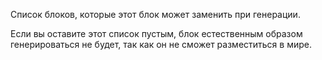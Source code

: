 Список блоков, которые этот блок может заменить при генерации.

Если вы оставите этот список пустым, блок естественным образом генерироваться не будет, так как он не сможет
разместиться в мире.